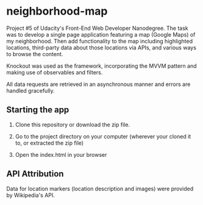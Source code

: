 # neighborhood-map

Project #5 of Udacity's Front-End Web Developer Nanodegree. The task was to develop a single page application featuring a map (Google Maps) of my neighborhood. Then add functionality to the map including highlighted locations, third-party data about those locations via APIs, and various ways to browse the content.

Knockout was used as the framework, incorporating the MVVM pattern and making use of observables and filters.

All data requests are retrieved in an asynchronous manner and errors are handled gracefully.

## Starting the app
 
1) Clone this repository or download the zip file.

2) Go to the project directory on your computer (wherever your cloned it to, or extracted the zip file) 

3) Open the index.html in your browser

## API Attribution

Data for location markers (location description and images) were provided by Wikipedia's API.